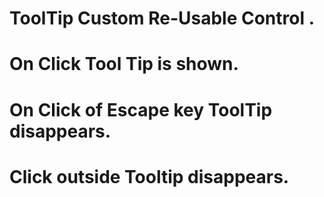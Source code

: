 # ToolTip Custom Re-Usable Control .

# On Click Tool Tip is shown.

# On Click of Escape key ToolTip disappears.

# Click outside Tooltip disappears.
